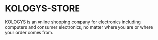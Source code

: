 # KOLOGYS-STORE
KOLOGYS is an online shopping company for electronics including computers and consumer electronics, no matter where you are or where your order comes from.
